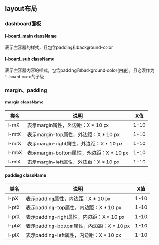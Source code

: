 ## layout布局

### dashboard面板
#### l-board_main className
表示主容器的样式，且包含padding和background-color

#### l-board_sub className
表示主容器内容的样式，包含padding和background-color(白底)，且必须作为`l-board_main`的子级

### margin、padding
#### margin className
| 类名   | 说明                              | X值   |
|------|---------------------------------|-----|
| l-mX | 表示margin属性，外边距：X * 10 px        | 1-10|
| l-mtX | 表示margin-top属性，外边距：X * 10 px    |1-10|
| l-mrX | 表示margin-right属性，外边距：X * 10 px  |1-10|
| l-mbX | 表示margin-bottom属性，外边距：X * 10 px |1-10|
| l-mlX | 表示margin-left属性，外边距：X * 10 px   |1-10|

#### padding className
| 类名    | 说明                               | X值   |
|-------|----------------------------------|-----|
| l-pX  | 表示padding属性，内边距：X * 10 px        | 1-10|
| l-ptX | 表示padding-top属性，内边距：X * 10 px    |1-10|
| l-prX | 表示padding-right属性，内边距：X * 10 px  |1-10|
| l-pbX | 表示padding-bottom属性，内边距：X * 10 px |1-10|
| l-plX | 表示padding-left属性，内边距：X * 10 px   |1-10|